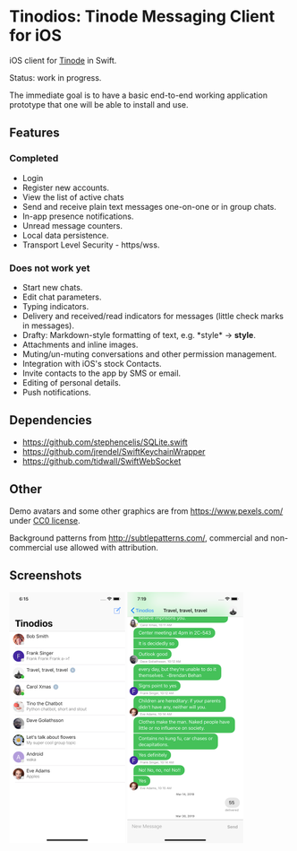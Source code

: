 # Tinodios: Tinode Messaging Client for iOS

iOS client for [Tinode](https://github.com/tinode/chat) in Swift.

Status: work in progress.

The immediate goal is to have a basic end-to-end working application prototype that one will be able to install and use.

## Features

### Completed
* Login
* Register new accounts.
* View the list of active chats
* Send and receive plain text messages one-on-one or in group chats.
* In-app presence notifications.
* Unread message counters.
* Local data persistence.
* Transport Level Security - https/wss.

### Does not work yet
* Start new chats.
* Edit chat parameters.
* Typing indicators.
* Delivery and received/read indicators for messages (little check marks in messages).
* Drafty: Markdown-style formatting of text, e.g. \*style\* → **style**.
* Attachments and inline images.
* Muting/un-muting conversations and other permission management.
* Integration with iOS's stock Contacts.
* Invite contacts to the app by SMS or email.
* Editing of personal details.
* Push notifications.


## Dependencies

* https://github.com/stephencelis/SQLite.swift
* https://github.com/jrendel/SwiftKeychainWrapper
* https://github.com/tidwall/SwiftWebSocket

## Other

Demo avatars and some other graphics are from https://www.pexels.com/ under [CC0 license](https://www.pexels.com/photo-license/).

Background patterns from http://subtlepatterns.com/, commercial and non-commercial use allowed with attribution.


## Screenshots
<img src="ios-chats.png" alt="App screenshot - chat list" width="207" /> <img src="ios-chat.png" alt="App screenshot - conversation" width="207" />
